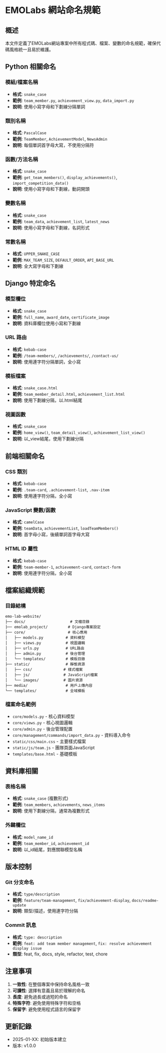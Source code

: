 # EMOLabs 網站命名規範

## 概述
本文件定義了EMOLabs網站專案中所有程式碼、檔案、變數的命名規範，確保代碼風格統一且易於維護。

## Python 相關命名

### 模組/檔案名稱
- **格式**: `snake_case`
- **範例**: `team_member.py`, `achievement_view.py`, `data_import.py`
- **說明**: 使用小寫字母和下劃線分隔單詞

### 類別名稱
- **格式**: `PascalCase`
- **範例**: `TeamMember`, `AchievementModel`, `NewsAdmin`
- **說明**: 每個單詞首字母大寫，不使用分隔符

### 函數/方法名稱
- **格式**: `snake_case`
- **範例**: `get_team_members()`, `display_achievements()`, `import_competition_data()`
- **說明**: 使用小寫字母和下劃線，動詞開頭

### 變數名稱
- **格式**: `snake_case`
- **範例**: `team_data`, `achievement_list`, `latest_news`
- **說明**: 使用小寫字母和下劃線，名詞形式

### 常數名稱
- **格式**: `UPPER_SNAKE_CASE`
- **範例**: `MAX_TEAM_SIZE`, `DEFAULT_ORDER`, `API_BASE_URL`
- **說明**: 全大寫字母和下劃線

## Django 特定命名

### 模型欄位
- **格式**: `snake_case`
- **範例**: `full_name`, `award_date`, `certificate_image`
- **說明**: 資料庫欄位使用小寫和下劃線

### URL 路由
- **格式**: `kebab-case`
- **範例**: `/team-members/`, `/achievements/`, `/contact-us/`
- **說明**: 使用連字符分隔單詞，全小寫

### 模板檔案
- **格式**: `snake_case.html`
- **範例**: `team_member_detail.html`, `achievement_list.html`
- **說明**: 使用下劃線分隔，以.html結尾

### 視圖函數
- **格式**: `snake_case`
- **範例**: `home_view()`, `team_detail_view()`, `achievement_list_view()`
- **說明**: 以_view結尾，使用下劃線分隔

## 前端相關命名

### CSS 類別
- **格式**: `kebab-case`
- **範例**: `.team-card`, `.achievement-list`, `.nav-item`
- **說明**: 使用連字符分隔，全小寫

### JavaScript 變數/函數
- **格式**: `camelCase`
- **範例**: `teamData`, `achievementList`, `loadTeamMembers()`
- **說明**: 首字母小寫，後續單詞首字母大寫

### HTML ID 屬性
- **格式**: `kebab-case`
- **範例**: `team-member-1`, `achievement-card`, `contact-form`
- **說明**: 使用連字符分隔，全小寫

## 檔案組織規範

### 目錄結構
```
emo-lab-website/
├── docs/                    # 文檔目錄
├── emolab_project/         # Django專案設定
├── core/                   # 核心應用
│   ├── models.py          # 資料模型
│   ├── views.py           # 視圖邏輯
│   ├── urls.py            # URL路由
│   ├── admin.py           # 後台管理
│   └── templates/         # 模板目錄
├── static/                # 靜態資源
│   ├── css/              # 樣式檔案
│   ├── js/               # JavaScript檔案
│   └── images/           # 圖片資源
├── media/                 # 用戶上傳內容
└── templates/             # 全域模板
```

### 檔案命名範例
- `core/models.py` - 核心資料模型
- `core/views.py` - 核心視圖邏輯
- `core/admin.py` - 後台管理配置
- `core/management/commands/import_data.py` - 資料導入命令
- `static/css/main.css` - 主要樣式檔案
- `static/js/team.js` - 團隊頁面JavaScript
- `templates/base.html` - 基礎模板

## 資料庫相關

### 表格名稱
- **格式**: `snake_case` (複數形式)
- **範例**: `team_members`, `achievements`, `news_items`
- **說明**: 使用下劃線分隔，通常為複數形式

### 外鍵欄位
- **格式**: `model_name_id`
- **範例**: `team_member_id`, `achievement_id`
- **說明**: 以_id結尾，對應關聯模型名稱

## 版本控制

### Git 分支命名
- **格式**: `type/description`
- **範例**: `feature/team-management`, `fix/achievement-display`, `docs/readme-update`
- **說明**: 類型/描述，使用連字符分隔

### Commit 訊息
- **格式**: `type: description`
- **範例**: `feat: add team member management`, `fix: resolve achievement display issue`
- **類型**: feat, fix, docs, style, refactor, test, chore

## 注意事項

1. **一致性**: 在整個專案中保持命名風格一致
2. **可讀性**: 選擇有意義且易於理解的命名
3. **長度**: 避免過長或過短的命名
4. **特殊字符**: 避免使用特殊字符和空格
5. **保留字**: 避免使用程式語言的保留字

## 更新記錄

- 2025-01-XX: 初始版本建立
- 版本: v1.0.0
